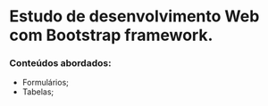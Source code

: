 # Estudo de desenvolvimento Web com Bootstrap framework.

### Conteúdos abordados:
- Formulários;
- Tabelas;
